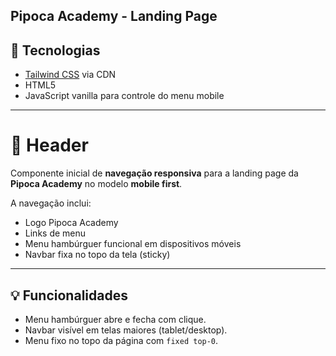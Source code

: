 ##  Pipoca Academy - Landing Page ##

## 🚀 Tecnologias
- [Tailwind CSS](https://tailwindcss.com) via CDN
- HTML5
- JavaScript vanilla para controle do menu mobile
---

# 🧭 Header 
Componente inicial de **navegação responsiva** para a landing page da **Pipoca Academy** no modelo **mobile first**. 

A navegação inclui:
- Logo Pipoca Academy
- Links de menu
- Menu hambúrguer funcional em dispositivos móveis
- Navbar fixa no topo da tela (sticky)
---

## 💡 Funcionalidades
- Menu hambúrguer abre e fecha com clique.
- Navbar visível em telas maiores (tablet/desktop).
- Menu fixo no topo da página com `fixed top-0`.


